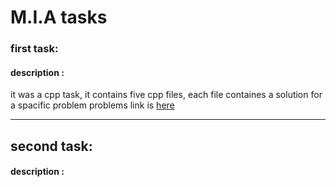 # M.I.A tasks


### first task:
#### description :
it was a cpp task, it contains five cpp files, 
each file containes a solution for a spacific problem
problems link is [here](https://www.hackerrank.com/contests/mia-robotics-task1/challenges)

---

## second task:
#### description :
